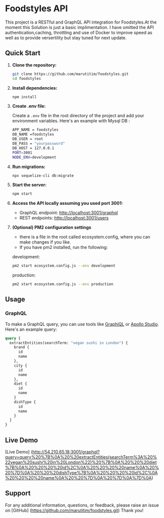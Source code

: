 # Foodstyles API 

This project is a RESTful and GraphQL API integration for Foodstyles.At the moment this Solution is just a basic implimentation. I have omitted the API authentication,caching, throttling and use of Docker to improve speed as well as to provide versertility but stay tuned for next update.

## Quick Start

1. **Clone the repository:**

    ```sh
    git clone https://github.com/marutitim/foodstyles.git
    cd foodstyles
    ```

2. **Install dependencies:**

    ```sh
    npm install
    ```

3. **Create .env file:**

    Create a `.env` file in the root directory of the project and add your environment variables. Here's an example with Mysql DB :

    ```sh
    APP_NAME = foodstyles
    DB_NAME =foodstyles
    DB_USER = root
    DB_PASS = "yourpassword"
    DB_HOST = 127.0.0.1
    PORT=3001
    NODE_ENV=development
    ```

4. **Run migrations:**

    ```sh
    npx sequelize-cli db:migrate
    ```

5. **Start the server:**

    ```sh
    npm start
    ```

6. **Access the API locally assuming you used port 3001:**

    - GraphQL endpoint: [http://localhost:3001/graphql](http://localhost:3001/graphql)
    - REST endpoints: [http://localhost:3001/users](http://localhost:3001/users)

7. **(Optional) PM2 configuration settings**
   - there is a file in the root called ecosystem.config, where you can make changes if you like.
   - If you have pm2 installed, run the following:

    development:

    ```sh
   pm2 start ecosystem.config.js --env development
   ```

    production:

    ```sh
   pm2 start ecosystem.config.js --env production
   ```

## Usage

### GraphQL

To make a GraphQL query, you can use tools like [GraphiQL](https://github.com/graphql/graphiql) or [Apollo Studio](https://www.apollographql.com/docs/studio/). Here's an example query:

```graphql
query {
  extractEntities(searchTerm: "vegan sushi in London") {
    brand {
      id
      name
    },
    city {
      id
      name
    },
    diet {
      id
      name
    }
    dishType {
      id
      name
    }
  }
}
```
## Live Demo

[Live Demo] (http://54.210.65.18:3001/graphql?query=query%20%7B%0A%20%20extractEntities(searchTerm%3A%20%22vegan%20sushi%20in%20London%22)%20%7B%0A%20%20%20diet%7B%0A%20%20%20%20id%2C%0A%20%20%20%20name%0A%20%20%7D%0A%20%20%20dishType%7B%0A%20%20%20%20id%2C%0A%20%20%20%20name%0A%20%20%7D%0A%20%7D%0A%7D%0A)

## Support

For any additional information, questions, or feedback, please raise an issue on [GitHub] (https://github.com/marutitim/foodstyles.git) Thank you!
